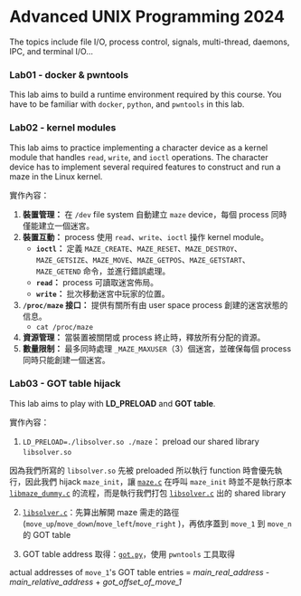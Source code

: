 # Advanced UNIX Programming 2024
The topics include file I/O, process control, signals, multi-thread, daemons, IPC, and terminal I/O...

### Lab01 - docker & pwntools

This lab aims to build a runtime environment required by this course. You have to be familiar with `docker`, `python`, and `pwntools` in this lab.

### Lab02 - kernel modules

This lab aims to practice implementing a character device as a kernel module that handles `read`, `write`, and `ioctl` operations. The character device has to implement several required features to construct and run a maze in the Linux kernel.

實作內容：
1. **裝置管理：** 在 `/dev` file system 自動建立 `maze` device，每個 process 同時僅能建立一個迷宮。
1. **裝置互動：** process 使用 `read`、`write`、`ioctl` 操作 kernel module。
    - **`ioctl`：** 定義 `MAZE_CREATE`、`MAZE_RESET`、`MAZE_DESTROY`、`MAZE_GETSIZE`、`MAZE_MOVE`、`MAZE_GETPOS`、`MAZE_GETSTART`、`MAZE_GETEND` 命令，並進行錯誤處理。
    - **`read`：** process 可讀取迷宮佈局。
    - **`write`：** 批次移動迷宮中玩家的位置。
1. **`/proc/maze` 接口：** 提供有關所有由 user space process 創建的迷宮狀態的信息。
    - `cat /proc/maze`
1. **資源管理：** 當裝置被關閉或 process 終止時，釋放所有分配的資源。
1. **數量限制：** 最多同時處理 `_MAZE_MAXUSER`（3）個迷宮，並確保每個 process 同時只能創建一個迷宮。

### Lab03 - GOT table hijack

This lab aims to play with **LD_PRELOAD** and **GOT table**. 

實作內容：
1. `LD_PRELOAD=./libsolver.so ./maze`： preload our shared library `libsolver.so`

因為我們所寫的 `libsolver.so` 先被 preloaded 所以執行 function 時會優先執行，因此我們 hijack `maze_init`，讓 [`maze.c`](./lab03_got_table_hijack/maze.c) 在呼叫 `maze_init` 時並不是執行原本 [`libmaze_dummy.c`](./lab03_got_table_hijack/libmaze_dummy.c) 的流程，而是執行我們打包 [`libsolver.c`](./lab03_got_table_hijack/libsolver.c) 出的 shared library

2. [`libsolver.c`](./lab03_got_table_hijack/libsolver.c)：先算出解開 maze 需走的路徑 (`move_up`/`move_down`/`move_left`/`move_right` )，再依序蓋到  `move_1` 到 `move_n` 的 GOT table


3.  GOT table address 取得：[`got.py`](./lab03_got_table_hijack/got/got.py)，使用 `pwntools` 工具取得

actual addresses of `move_1`'s GOT table entries = *main_real_address* - *main_relative_address* + *got_offset_of_move_1* 


